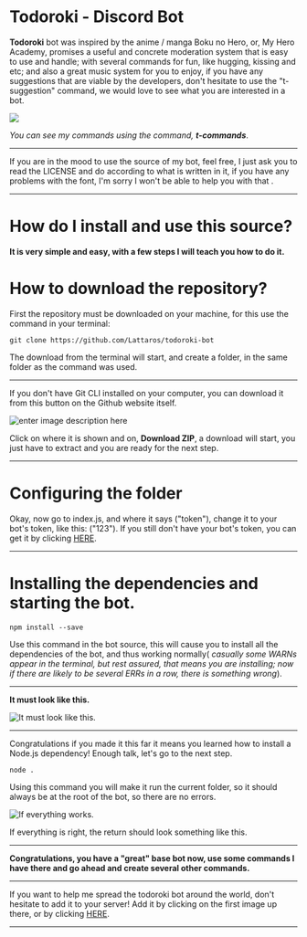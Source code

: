# Todoroki - Discord Bot

**Todoroki** bot was inspired by the anime / manga Boku no Hero, or, My Hero Academy, promises a useful and concrete moderation system that is easy to use and handle; with several commands for fun, like hugging, kissing and etc; and also a great music system for you to enjoy, if you have any suggestions that are viable by the developers, don't hesitate to use the "t-suggestion" command, we would love to see what you are interested in a bot.

<a href="https://discordapp.com/api/oauth2/authorize?client_id=498930184838184962&permissions=8&scope=bot" alt="Add to Server"><img src="https://cdn.discordapp.com/attachments/669362719593332737/671090980115709992/unknown.png"></a>


*You can see my commands using the command, **t-commands***.
<hr>
If you are in the mood to use the source of my bot, feel free, I just ask you to read the LICENSE and do according to what is written in it, if you have any problems with the font, I'm sorry I won't be able to help you with that .
<hr>

# How do I install and use this source?

**It is very simple and easy, with a few steps I will teach you how to do it.**

# How to download the repository?

First the repository must be downloaded on your machine, for this use the command in your terminal:

    git clone https://github.com/Lattaros/todoroki-bot
The download from the terminal will start, and create a folder, in the same folder as the command was used.

<hr>
If you don't have Git CLI installed on your computer, you can download it from this button on the Github website itself.

![enter image description here](https://cdn.discordapp.com/attachments/671104352089538560/671116561314217984/unknown.png)

Click on where it is shown and on, **Download ZIP**, a download will start, you just have to extract and you are ready for the next step.
<hr>

# Configuring the folder
Okay, now go to index.js, and where it says ("token"), change it to your bot's token, like this: ("123"). If you still don't have your bot's token, you can get it by clicking [HERE](https://discordapp.com/developers/applications).

<hr>

# Installing the dependencies and starting the bot.

    npm install --save
    
Use this command in the bot source, this will cause you to install all the dependencies of the bot, and thus working normally( *casually some WARNs appear in the terminal, but rest assured, that means you are installing; now if there are likely to be several ERRs in a row, there is something wrong*).
<hr>

**It must look like this.**

![It must look like this.](https://cdn.discordapp.com/attachments/669362719593332737/671109417068003389/unknown.png)
<hr>

Congratulations if you made it this far it means you learned how to install a Node.js dependency! Enough talk, let's go to the next step.

    node .

Using this command you will make it run the current folder, so it should always be at the root of the bot, so there are no errors.

![If everything works.](https://cdn.discordapp.com/attachments/669362719593332737/671108952682922035/unknown.png)

If everything is right, the return should look something like this.

<hr>

**Congratulations, you have a "great" base bot now, use some commands I have there and go ahead and create several other commands.**

<hr>

If you want to help me spread the todoroki bot around the world, don't hesitate to add it to your server! Add it by clicking on the first image up there, or by clicking [HERE](https://discordapp.com/api/oauth2/authorize?client_id=498930184838184962&permissions=8&scope=bot).
<hr>
